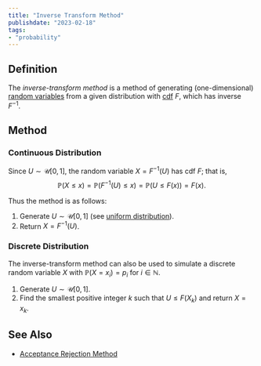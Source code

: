 ```yaml
---
title: "Inverse Transform Method"
publishdate: "2023-02-18"
tags:
- "probability"
---
```


## Definition
The *inverse-transform method* is a method of generating (one-dimensional) [random variables](statistics/random-variable.md) from a given distribution with [cdf](statistics/cumulative-distribution-function.md) $F$, which has inverse $F^{-1}$.

## Method
### Continuous Distribution
Since $U \sim \mathcal{U}[0, 1]$, the random variable $X = F^{-1}(U)$ has cdf $F$; that is,
$$\mathbb{P}(X \leq x) = \mathbb{P}(F^{-1}(U) \leq x) = \mathbb{P}(U \leq F(x)) = F(x).$$

Thus the method is as follows:
1. Generate $U \sim \mathcal{U}[0, 1]$ (see [uniform distribution](statistics/uniform-distribution.md)).
2. Return $X = F^{-1}(U)$.

### Discrete Distribution
The inverse-transform method can also be used to simulate a discrete random variable $X$ with $\mathbb{P}(X = x_i) = p_i$ for $i \in \mathbb{N}$.

1. Generate $U \sim \mathcal{U}[0, 1]$.
2. Find the smallest positive integer $k$ such that $U \leq F(X_k)$ and return $X = x_k$.

## See Also
- [Acceptance Rejection Method](statistics/acceptance-rejection-method.md)
